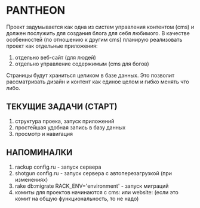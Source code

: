 PANTHEON
========

Проект задумывается как одна из систем управления контентом (cms) и 
должен послужить для создания блога для себя любимого. В качестве
особенностей (по отношению к другим cms) планирую реализовать
проект как отдельные приложения: 

1. отдельно веб-сайт (для людей)
2. отдельно управление содержимым (cms для богов)

Страницы будут храниться целиком в базе данных. Это позволит
рассматривать дизайн и контент как единое целом и гибко менять
что либо.


ТЕКУЩИЕ ЗАДАЧИ (СТАРТ)
----------------------

1. структура проека, запуск приложений
2. простейшая удобная запись в базу данных
3. просмотр и навигация


НАПОМИНАЛКИ
-----------
1. rackup config.ru  - запуск сервера
2. shotgun config.ru - запуск сервера с автоперезагрузкой (при изменениях)
3. rake db:migrate RACK_ENV='environment' - запуск миграций
4. комиты для проектов начинаются с cms: или website: (если это комит на общую
функциональность, то не надо)